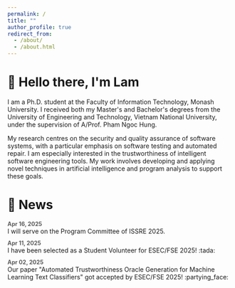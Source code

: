 ```yaml
---
permalink: /
title: ""
author_profile: true
redirect_from: 
  - /about/
  - /about.html
---
```


# 👋 Hello there, I'm Lam

I am a Ph.D. student at the Faculty of Information Technology, Monash University. I received both my Master's and Bachelor's degrees from the University of Engineering and Technology, Vietnam National University, under the supervision of A/Prof. Pham Ngoc Hung.

My research centres on the security and quality assurance of software systems, with a particular emphasis on software testing and automated repair. I am especially interested in the trustworthiness of intelligent software engineering tools. My work involves developing and applying novel techniques in artificial intelligence and program analysis to support these goals.

# 📢 News 

<style>
  .time {
    font-size: 0.9em;
    margin-bottom: 0;
    font-weight: bold;
    opacity: 0.7;
  }

  ul.no-bullets {
    list-style-type: none; /* Remove bullets */
    padding-inline-start: 0px;
    margin: 0 0 1.3em;
  }

  li p {
     margin-bottom: 0;
  }

  ul.no-bullets li {
    margin-bottom: 0.8em;
  }
</style>


<ul class="no-bullets">
  <li><div class="time">Apr 16, 2025</div> I will serve on the Program Committee of ISSRE 2025.</li>
  <li><div class="time">Apr 11, 2025</div> I have been selected as a Student Volunteer for ESEC/FSE 2025! :tada:</li>
  <li><div class="time">Apr 02, 2025</div> Our paper "Automated Trustworthiness Oracle Generation for Machine Learning Text Classifiers" got accepted by ESEC/FSE 2025! :partying_face:</li>
</ul>
